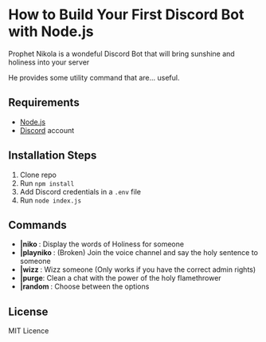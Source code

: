 # How to Build Your First Discord Bot with Node.js

Prophet Nikola is a wondeful Discord Bot that will bring sunshine and holiness into your server

He provides some utility command that are... useful.

## Requirements

- [Node.js](http://nodejs.org/)
- [Discord](https://discordapp.com/) account

## Installation Steps 

1. Clone repo
2. Run `npm install`
3. Add Discord credentials in a `.env` file
4. Run `node index.js`

## Commands

- **|niko <member>** : Display the words of Holiness for someone  
- **|playniko <member>**: (Broken) Join the voice channel and say the holy sentence to someone  
- **|wizz <member>**: Wizz someone (Only works if you have the correct admin rights)  
- **|purge**: Clean a chat with the power of the holy flamethrower  
- **|random <choice1> <choice2>**: Choose between the options  

## License

MIT Licence
